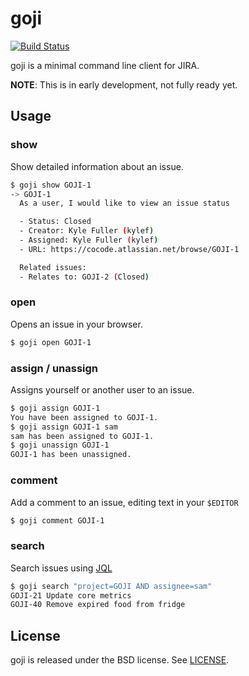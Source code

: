 goji
====

[![Build Status](https://travis-ci.org/kylef/goji.png?branch=master)](https://travis-ci.org/kylef/goji)

goji is a minimal command line client for JIRA.

**NOTE**: This is in early development, not fully ready yet.

## Usage

### show

Show detailed information about an issue.

```bash
$ goji show GOJI-1
-> GOJI-1
  As a user, I would like to view an issue status

  - Status: Closed
  - Creator: Kyle Fuller (kylef)
  - Assigned: Kyle Fuller (kylef)
  - URL: https://cocode.atlassian.net/browse/GOJI-1

  Related issues:
  - Relates to: GOJI-2 (Closed)
```

### open

Opens an issue in your browser.

```bash
$ goji open GOJI-1
```

### assign / unassign

Assigns yourself or another user to an issue.

```bash
$ goji assign GOJI-1
You have been assigned to GOJI-1.
$ goji assign GOJI-1 sam
sam has been assigned to GOJI-1.
$ goji unassign GOJI-1
GOJI-1 has been unassigned.
```

### comment

Add a comment to an issue, editing text in your `$EDITOR`

```bash
$ goji comment GOJI-1
```

### search

Search issues using
[JQL](https://confluence.atlassian.com/jiracoreserver073/advanced-searching-861257209.html)

```bash
$ goji search "project=GOJI AND assignee=sam"
GOJI-21 Update core metrics
GOJI-40 Remove expired food from fridge
```

## License

goji is released under the BSD license. See [LICENSE](LICENSE).


